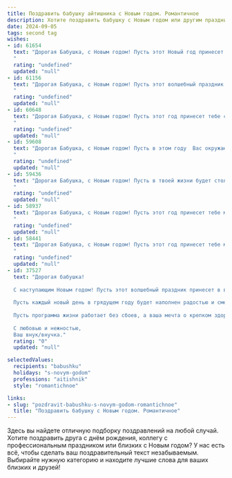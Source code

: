 ```yaml
---
title: Поздравить бабушку айтишника с Новым годом. Романтичное
description: Хотите поздравить бабушку с Новым годом или другим праздником? Наш ИИ создаст незабываемое поздравление, а вы обязательно выделитесь среди других.  
date: 2024-09-05
tags: second tag
wishes:
- id: 61654
  text: "Дорогая Бабушка, с Новым годом! Пусть этот Новый год принесет тебе волшебство, тепло, уют и исполнение всех заветных желаний. Пусть каждый день будет полон радости, любви и света. Я очень люблю тебя и скучаю, и очень жду нашей встречи, чтобы обнять тебя крепко-крепко. Счастливого Нового года!
  "
  rating: "undefined"
  updated: "null"
- id: 61156
  text: "Дорогая Бабушка, с Новым годом! Пусть этот волшебный праздник принесет тебе море радости, тепла, исполнения желаний и, конечно же, крепкого здоровья. Пусть каждый день этого года будет наполнен покоем, любовью и заботой близких, а твоя душа сияет от счастья, как праздничная елка!
  "
  rating: "undefined"
  updated: "null"
- id: 60648
  text: "Дорогая Бабушка, с Новым годом! Пусть этот год принесет тебе столько же тепла и света, сколько ты дарила нам всю свою жизнь. Пусть он будет полон радости, улыбок и приятных сюрпризов. А я, твой любимый (любимая) айтишник, обещаю, что всегда буду рядом и помогу тебе освоить все прелести цифрового мира. С Новым годом, моя самая любимая Бабушка!
  "
  rating: "undefined"
  updated: "null"
- id: 59608
  text: "Дорогая Бабушка, с Новым годом! Пусть в этом году  Вас окружают любовь, тепло и свет, как чудесные гирлянды, которыми украшен мир наших сердец. Пусть каждый день будет полон радостных событий, а  каждое мгновение будет пронизано настоящей магией.
  "
  rating: "undefined"
  updated: "null"
- id: 59436
  text: "Дорогая Бабушка, с Новым годом! Пусть в твоей жизни будет столько же тепла и любви, сколько ты сама даришь своим близким.  Пусть этот год принесет тебе яркие моменты и добрые вести, а в твоем доме всегда царит уют и радость. И пусть твои внуки всегда будут твоей опорой, как ты всегда была для них.
  "
  rating: "undefined"
  updated: "null"
- id: 58937
  text: "Дорогая Бабушка, с Новым годом! Пусть этот год принесет тебе море счастья, здоровья и любви, как бескрайнее цифровое пространство, в котором работает наш любимый айтишник. 💖✨
  "
  rating: "undefined"
  updated: "null"
- id: 58441
  text: "Дорогая Бабушка, с Новым годом! Пусть этот год принесет тебе море счастья, добра и любви. Пусть твои дни будут светлыми, а сердце - теплым, как уютный зимний вечер.  Пусть каждый день будет наполнен радостью и  сбывшейся мечтой.
  "
  rating: "undefined"
  updated: "null"
- id: 37527
  text: "Дорогая бабушка!
  
  С наступающим Новым годом! Пусть этот волшебный праздник принесет в ваш дом тепло и уют, словно лучи зимнего солнца. Ваша мудрость и любовь, как хороший алгоритм, всегда находят правильное решение в любых ситуациях.
  
  Пусть каждый новый день в грядущем году будет наполнен радостью и смехом, а каждый момент, как поцелуй нежного кода, дарит вам счастье. Вы — наш главный источник вдохновения, и мы ценим каждый миг, проведенный с вами.
  
  Пусть программа жизни работает без сбоев, а ваша мечта о крепком здоровье и радостных днях сбывается с каждым новым шагом. Желаю вам, чтобы в новом году в вашем сердце всегда царила любовь и гармония, как в идеальной системе.
  
  С любовью и нежностью,
  Ваш внук/внучка."
  rating: "0"
  updated: "null"

selectedValues:
  recipients: "babushku"
  holidays: "s-novym-godom"
  professions: "aitishnik"
  style: "romantichnoe"

links:
- slug: "pozdravit-babushku-s-novym-godom-romantichnoe"
  title: "Поздравить бабушку с Новым годом. Романтичное"
---
```


Здесь вы найдете отличную подборку поздравлений на любой случай. 
Хотите поздравить друга с днём рождения, коллегу с профессиональным праздником или близких с Новым годом? У нас есть всё, чтобы сделать ваш поздравительный текст незабываемым. Выбирайте нужную категорию и находите лучшие слова для ваших близких и друзей!
